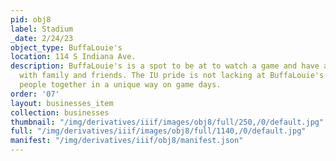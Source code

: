 ```yaml
---
pid: obj8
label: Stadium
_date: 2/24/23
object_type: BuffaLouie's
location: 114 S Indiana Ave.
description: BuffaLouie's is a spot to be at to watch a game and have a good time
  with family and friends. The IU pride is not lacking at BuffaLouie's and brings
  people together in a unique way on game days.
order: '07'
layout: businesses_item
collection: businesses
thumbnail: "/img/derivatives/iiif/images/obj8/full/250,/0/default.jpg"
full: "/img/derivatives/iiif/images/obj8/full/1140,/0/default.jpg"
manifest: "/img/derivatives/iiif/obj8/manifest.json"
---
```

